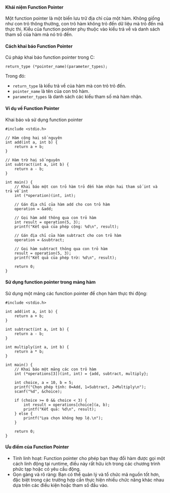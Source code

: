 #### Khái niệm Function Pointer
Một function pointer là một biến lưu trữ địa chỉ của một hàm. Không giống như con trỏ thông thường, con trỏ hàm không trỏ đến dữ liệu mà trỏ đến mã thực thi.
Kiểu của function pointer phụ thuộc vào kiểu trả về và danh sách tham số của hàm mà nó trỏ đến.
#### Cách khai báo Function Pointer
Cú pháp khai báo function pointer trong C:
```
return_type (*pointer_name)(parameter_types);
```
Trong đó:

- ```return_type``` là kiểu trả về của hàm mà con trỏ trỏ đến.
- ```pointer_name``` là tên của con trỏ hàm.
- ```parameter_types``` là danh sách các kiểu tham số mà hàm nhận.
#### Ví dụ về Function Pointer
Khai báo và sử dụng function pointer
```
#include <stdio.h>

// Hàm cộng hai số nguyên
int add(int a, int b) {
    return a + b;
}

// Hàm trừ hai số nguyên
int subtract(int a, int b) {
    return a - b;
}

int main() {
    // Khai báo một con trỏ hàm trỏ đến hàm nhận hai tham số int và trả về int
    int (*operation)(int, int);

    // Gán địa chỉ của hàm add cho con trỏ hàm
    operation = &add;

    // Gọi hàm add thông qua con trỏ hàm
    int result = operation(5, 3);
    printf("Kết quả của phép cộng: %d\n", result);

    // Gán địa chỉ của hàm subtract cho con trỏ hàm
    operation = &subtract;

    // Gọi hàm subtract thông qua con trỏ hàm
    result = operation(5, 3);
    printf("Kết quả của phép trừ: %d\n", result);

    return 0;
}
```
#### Sử dụng function pointer trong mảng hàm
Sử dụng một mảng các function pointer để chọn hàm thực thi động:
```
#include <stdio.h>

int add(int a, int b) {
    return a + b;
}

int subtract(int a, int b) {
    return a - b;
}

int multiply(int a, int b) {
    return a * b;
}

int main() {
    // Khai báo một mảng các con trỏ hàm
    int (*operations[3])(int, int) = {add, subtract, multiply};

    int choice, a = 10, b = 5;
    printf("Chọn phép tính: 0=Add, 1=Subtract, 2=Multiply\n");
    scanf("%d", &choice);

    if (choice >= 0 && choice < 3) {
        int result = operations[choice](a, b);
        printf("Kết quả: %d\n", result);
    } else {
        printf("Lựa chọn không hợp lệ.\n");
    }

    return 0;
}
```
#### Ưu điểm của Function Pointer
- Tính linh hoạt: Function pointer cho phép bạn thay đổi hàm được gọi một cách linh động tại runtime, điều này rất hữu ích trong các chương trình phức tạp hoặc có yêu cầu động.
- Gọn gàng và rõ ràng: Bạn có thể quản lý và tổ chức mã nguồn tốt hơn, đặc biệt trong các trường hợp cần thực hiện nhiều chức năng khác nhau dựa trên các điều kiện hoặc tham số đầu vào.